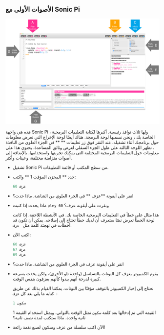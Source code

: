## الأصوات الأولى مع Sonic Pi

![](images/GUI.png)

هذه هي واجهة Sonic Pi ، ولها ثلاث نوافذ رئيسية. أكبرها لكتابة التعليمات البرمجية الخاصة بك ، ونحن نسميها لوحة البرمجة. هناك أيضًا لوحة الإخراج التي تعرض معلومات حول برنامجك أثناء تشغيله. عند النقر فوق زر تعليمات ** ** في الجزء العلوي من النافذة ، تظهر اللوحة الثالثة على طول الجزء السفلي لعرض وثائق المساعدة. يحتوي هذا على معلومات حول التعليمات البرمجية المختلفة التي يمكنك تجربتها واستخدامها، بالإضافة إلى أصوات متزامنة مختلفة، وعينات وأكثر.

- تشغيل Sonic Pi من سطح المكتب أو قائمة التطبيقات.

- حدد ** المخزن المؤقت 1 ** واكتب:
    
    ```ruby
    عزف 60
    ```

- انقر على أيقونة **عزف ** في الجزء العلوي من الشاشة. ماذا حدث؟

- ماذا يحدث إذا كتبت ` pley 60 ` ونقرت على أيقونة عزف؟
    
    هذا مثال على خطأ في التعليمات البرمجية الخاصة بك. في الأنشطة اللاحقة، إذا كانت لوحة الخطأ تعرض نصًا ستعرف أن لديك خطأ تحتاج إلى إصلاحه. يمكن أن تكون قد أخطأت في تهجئة كلمة مثل ` عزف`.

- اكتب الآن:
    
    ```ruby
    عزف 60
    عزف 67
    عزف 69
    ```

- انقر على أيقونة عزف في الجزء العلوي من الشاشة. ماذا حدث؟

- يقوم الكمبيوتر بعزف كل النوتات بالتسلسل (واحدة تلو الأخرى)، ولكن يحدث بسرعة كبيرة لدرجة أنهم يبدوا كأنهم يعزفون بنفس الوقت.
    
    نحتاج إلى إخبار الكمبيوتر بالتوقف مؤقتًا بين النوتات. يمكننا القيام بذلك عن طريق كتابة ما يلي بعد كل `عزف `:
    
    ```ruby
    سكون 1
    ```
    
    القيمة التي تم إدخالها بعد كلمة `سكون` تمثل الوقت بالثواني. ويمثل استخدام القيمة 1 ثانية واحدة. ماذا ستكتب لمدة نصف ثانية؟

- الآن اكتب سلسلة من عزف وسكون لصنع نغمة رائعة!